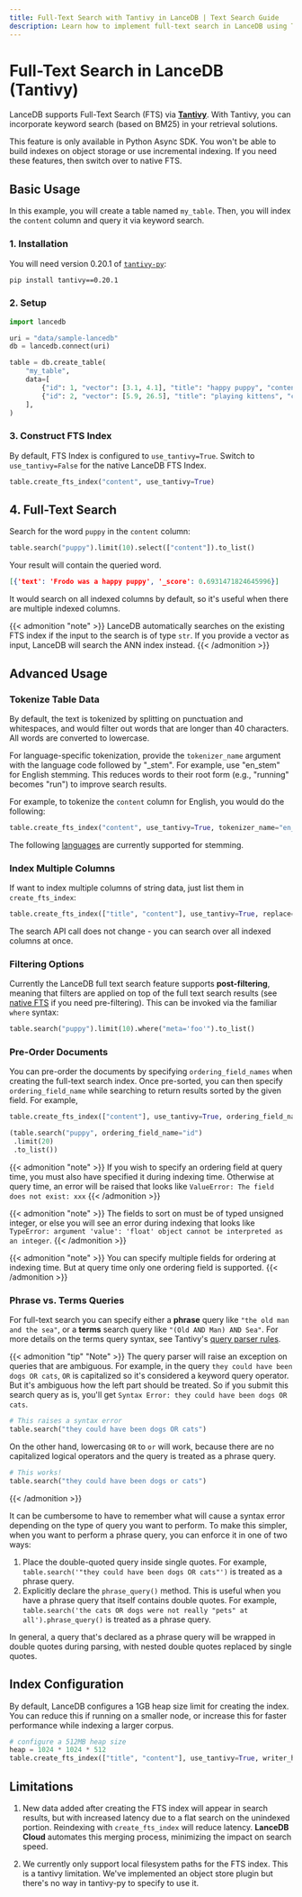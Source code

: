 ```yaml
---
title: Full-Text Search with Tantivy in LanceDB | Text Search Guide
description: Learn how to implement full-text search in LanceDB using Tantivy. Includes text indexing, search capabilities, and best practices for efficient text search operations.
---
```


# **Full-Text Search in LanceDB (Tantivy)**

LanceDB supports Full-Text Search (FTS) via [**Tantivy**](https://github.com/quickwit-oss/tantivy). With Tantivy, you can incorporate keyword search (based on BM25) in your retrieval solutions.

This feature is only available in Python Async SDK. You won't be able to build indexes on object storage or use incremental indexing. If you need these features, then switch over to native FTS.

## **Basic Usage**

In this example, you will create a table named `my_table`. Then, you will index the `content` column and query it via keyword search. 

### **1. Installation**

You will need version 0.20.1 of [`tantivy-py`](https://github.com/quickwit-oss/tantivy-py):

```sh
pip install tantivy==0.20.1
```

### **2. Setup**

```python
import lancedb

uri = "data/sample-lancedb"
db = lancedb.connect(uri)

table = db.create_table(
    "my_table",
    data=[
        {"id": 1, "vector": [3.1, 4.1], "title": "happy puppy", "content": "Frodo was a happy puppy", "meta": "foo"},
        {"id": 2, "vector": [5.9, 26.5], "title": "playing kittens", "content": "There are several kittens playing around the puppy", "meta": "bar"},
    ],
)
```

### **3. Construct FTS Index**

By default, FTS Index is configured to `use_tantivy=True`. Switch to `use_tantivy=False` for the native LanceDB FTS Index.

```python
table.create_fts_index("content", use_tantivy=True)
```

## **4. Full-Text Search**

Search for the word `puppy` in the `content` column:

```python
table.search("puppy").limit(10).select(["content"]).to_list()
```

Your result will contain the queried word.

```json
[{'text': 'Frodo was a happy puppy', '_score': 0.6931471824645996}]
```

It would search on all indexed columns by default, so it's useful when there are multiple indexed columns.

{{< admonition "note" >}}
LanceDB automatically searches on the existing FTS index if the input to the search is of type `str`. If you provide a vector as input, LanceDB will search the ANN index instead.
{{< /admonition >}}

## **Advanced Usage**

### **Tokenize Table Data**

By default, the text is tokenized by splitting on punctuation and whitespaces, and would filter out words that are longer than 40 characters. All words are converted to lowercase.

For language-specific tokenization, provide the `tokenizer_name` argument with the language code followed by "_stem". For example, use "en_stem" for English stemming. This reduces words to their root form (e.g., "running" becomes "run") to improve search results.

For example, to tokenize the `content` column for English, you would do the following:

```python
table.create_fts_index("content", use_tantivy=True, tokenizer_name="en_stem", replace=True)
```

The following [languages](https://docs.rs/tantivy/latest/tantivy/tokenizer/enum.Language.html) are currently supported for stemming.

### **Index Multiple Columns**

If want to index multiple columns of string data, just list them in `create_fts_index`:

```python
table.create_fts_index(["title", "content"], use_tantivy=True, replace=True)
```

The search API call does not change - you can search over all indexed columns at once.

### **Filtering Options**

Currently the LanceDB full text search feature supports **post-filtering**, meaning that filters are
applied on top of the full text search results (see [native FTS](/guides/search.full-text-searhc.md) if you need pre-filtering). This can be invoked via the familiar `where` syntax:

```python
table.search("puppy").limit(10).where("meta='foo'").to_list()
```

### **Pre-Order Documents**

You can pre-order the documents by specifying `ordering_field_names` when
creating the full-text search index. Once pre-sorted, you can then specify
`ordering_field_name` while searching to return results sorted by the given
field. For example,

```python
table.create_fts_index(["content"], use_tantivy=True, ordering_field_names=["id"], replace=True)

(table.search("puppy", ordering_field_name="id")
 .limit(20)
 .to_list())
```

{{< admonition "note" >}}
If you wish to specify an ordering field at query time, you must also have specified it during indexing time. Otherwise at query time, an error will be raised that looks like `ValueError: The field does not exist: xxx`
{{< /admonition >}}

{{< admonition "note" >}}
The fields to sort on must be of typed unsigned integer, or else you will see an error during indexing that looks like `TypeError: argument 'value': 'float' object cannot be interpreted as an integer`.
{{< /admonition >}}

{{< admonition "note" >}}
You can specify multiple fields for ordering at indexing time. But at query time only one ordering field is supported.
{{< /admonition >}}


### **Phrase vs. Terms Queries**

For full-text search you can specify either a **phrase** query like `"the old man and the sea"`,
or a **terms** search query like `"(Old AND Man) AND Sea"`. For more details on the terms
query syntax, see Tantivy's [query parser rules](https://docs.rs/tantivy/latest/tantivy/query/struct.QueryParser.html).

{{< admonition "tip" "Note" >}}
The query parser will raise an exception on queries that are ambiguous. For example, in the query `they could have been dogs OR cats`, `OR` is capitalized so it's considered a keyword query operator. But it's ambiguous how the left part should be treated. So if you submit this search query as is, you'll get `Syntax Error: they could have been dogs OR cats`.

```py
# This raises a syntax error
table.search("they could have been dogs OR cats")
```

On the other hand, lowercasing `OR` to `or` will work, because there are no capitalized logical operators and the query is treated as a phrase query.

```py
# This works!
table.search("they could have been dogs or cats")
```
{{< /admonition >}}

It can be cumbersome to have to remember what will cause a syntax error depending on the type of
query you want to perform. To make this simpler, when you want to perform a phrase query, you can
enforce it in one of two ways:

1. Place the double-quoted query inside single quotes. For example, `table.search('"they could have been dogs OR cats"')` is treated as a phrase query.
2. Explicitly declare the `phrase_query()` method. This is useful when you have a phrase query that
itself contains double quotes. For example, `table.search('the cats OR dogs were not really "pets" at all').phrase_query()`
is treated as a phrase query.

In general, a query that's declared as a phrase query will be wrapped in double quotes during parsing, with nested
double quotes replaced by single quotes.


## **Index Configuration**

By default, LanceDB configures a 1GB heap size limit for creating the index. You can
reduce this if running on a smaller node, or increase this for faster performance while
indexing a larger corpus.

```python
# configure a 512MB heap size
heap = 1024 * 1024 * 512
table.create_fts_index(["title", "content"], use_tantivy=True, writer_heap_size=heap, replace=True)
```

## **Limitations**

1. New data added after creating the FTS index will appear in search results, but with increased latency due to a flat search on the unindexed portion. Reindexing with `create_fts_index` will reduce latency. **LanceDB Cloud** automates this merging process, minimizing the impact on search speed. 

2. We currently only support local filesystem paths for the FTS index. This is a tantivy limitation. We've implemented an object store plugin but there's no way in tantivy-py to specify to use it.